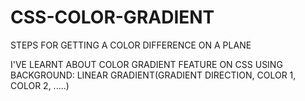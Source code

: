 # CSS-COLOR-GRADIENT
STEPS FOR GETTING A COLOR DIFFERENCE ON A PLANE

I'VE LEARNT ABOUT COLOR GRADIENT FEATURE ON CSS USING BACKGROUND: LINEAR GRADIENT(GRADIENT DIRECTION, COLOR 1, COLOR 2, .....)
